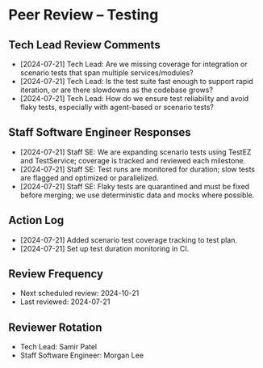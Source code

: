# Peer Review – Testing

## Tech Lead Review Comments
- [2024-07-21] Tech Lead: Are we missing coverage for integration or scenario tests that span multiple services/modules?
- [2024-07-21] Tech Lead: Is the test suite fast enough to support rapid iteration, or are there slowdowns as the codebase grows?
- [2024-07-21] Tech Lead: How do we ensure test reliability and avoid flaky tests, especially with agent-based or scenario tests?

## Staff Software Engineer Responses
- [2024-07-21] Staff SE: We are expanding scenario tests using TestEZ and TestService; coverage is tracked and reviewed each milestone.
- [2024-07-21] Staff SE: Test runs are monitored for duration; slow tests are flagged and optimized or parallelized.
- [2024-07-21] Staff SE: Flaky tests are quarantined and must be fixed before merging; we use deterministic data and mocks where possible.

## Action Log
- [2024-07-21] Added scenario test coverage tracking to test plan.
- [2024-07-21] Set up test duration monitoring in CI.

## Review Frequency
- Next scheduled review: 2024-10-21
- Last reviewed: 2024-07-21

## Reviewer Rotation
- Tech Lead: Samir Patel
- Staff Software Engineer: Morgan Lee 
